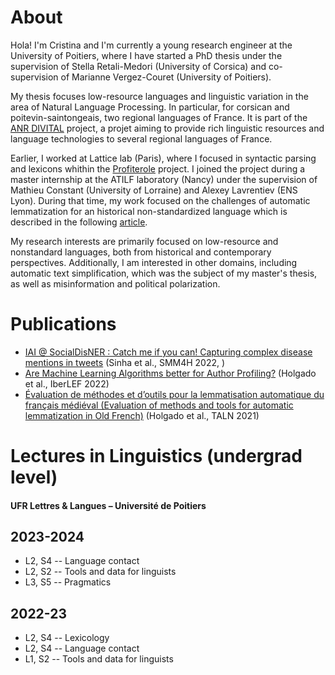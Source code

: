 
# About

Hola! I'm Cristina and I'm currently a young research engineer at the University of Poitiers, where I have started a PhD thesis under the supervision of Stella Retali-Medori (University of Corsica) and co-supervision of Marianne Vergez-Couret (University of Poitiers).

My thesis focuses low-resource languages and linguistic variation in the area of Natural Language Processing. In particular, for corsican and poitevin-saintongeais, two regional languages of France. It is part of the [ANR DIVITAL](https://anr.fr/Project-ANR-21-CE27-0004) project, a projet aiming to provide rich linguistic resources and language technologies to several regional languages of France.

Earlier, I worked at Lattice lab (Paris), where I focused in syntactic parsing and lexicons whithin the [Profiterole](https://www.lattice.cnrs.fr/amp/projets/projets-passes/projets-anr/projet-anr-profiterole/) project. I joined the project during a master internship at the ATILF laboratory (Nancy) under the supervision of Mathieu Constant (University of Lorraine) and Alexey Lavrentiev (ENS Lyon). During that time, my work focused on the challenges of automatic lemmatization for an historical non-standardized language which is described in the following [article](https://aclanthology.org/2021.jeptalnrecital-taln.14/).

My research interests are primarily focused on low-resource and nonstandard languages, both from historical and contemporary perspectives. Additionally, I am interested in other domains, including automatic text simplification, which was the subject of my master's thesis, as well as misinformation and political polarization.


# Publications
- [IAI @ SocialDisNER : Catch me if you can! Capturing complex disease mentions in tweets](https://aclanthology.org/2022.smm4h-1.25) (Sinha et al., SMM4H 2022, )  
- [Are Machine Learning Algorithms better for Author Profiling?](https://ceur-ws.org/Vol-3202/politices-paper5.pdf) (Holgado et al., IberLEF 2022)
- [Évaluation de méthodes et d’outils pour la lemmatisation automatique du français médiéval (Evaluation of methods and tools for automatic lemmatization in Old French)](https://aclanthology.org/2021.jeptalnrecital-taln.14) (Holgado et al., TALN 2021)  

# Lectures in Linguistics (undergrad level)
#### **UFR Lettres & Langues – Université de Poitiers**
## 2023-2024
- L2, S4 -- Language contact
- L2, S2 -- Tools and data for linguists
- L3, S5 -- Pragmatics

## 2022-23
- L2, S4 -- Lexicology
- L2, S4 -- Language contact
- L1, S2 -- Tools and data for linguists
